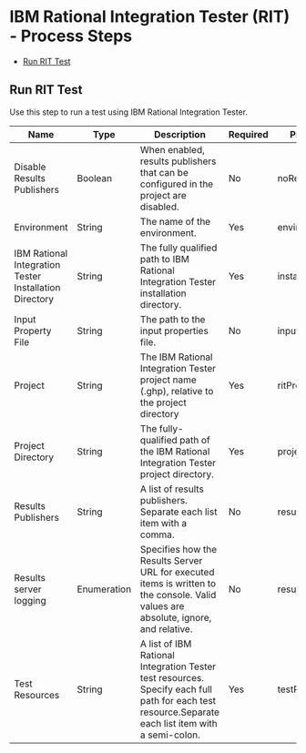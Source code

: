 
# IBM Rational Integration Tester (RIT) - Process Steps

* [Run RIT Test](#run_rit_test)

## Run RIT Test

Use this step to run a test using IBM Rational Integration Tester.

| Name | Type | Description | Required | Property Name |
| --- | --- | --- | --- | --- |
| Disable Results Publishers | Boolean | When enabled, results publishers that can be configured in the project are disabled. | No | noResultsPublishers |
| Environment | String | The name of the environment. | Yes | environment |
| IBM Rational Integration Tester Installation Directory | String | The fully qualified path to IBM Rational Integration Tester installation directory. | Yes | installDir |
| Input Property File | String | The path to the input properties file. | No | inputPropertyFile |
| Project | String | The IBM Rational Integration Tester project name (.ghp), relative to the project directory | Yes | ritProject |
| Project Directory | String | The fully-qualified path of the IBM Rational Integration Tester project directory. | Yes | projectDir |
| Results Publishers | String | A list of results publishers. Separate each list item with a comma. | No | resultsPublishers |
| Results server logging | Enumeration | Specifies how the Results Server URL for executed items is written to the console. Valid values are absolute, ignore, and relative. | No | resultsServerLogging |
| Test Resources | String | A list of IBM Rational Integration Tester test resources. Specify each full path for each test resource.Separate each list item with a semi-colon. | Yes | testResources |
